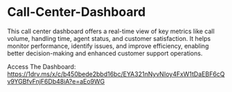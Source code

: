 # Call-Center-Dashboard
This call center dashboard offers a real-time view of key metrics like call volume, handling time, agent status, and customer satisfaction. It helps monitor performance, identify issues, and improve efficiency, enabling better decision-making and enhanced customer support operations.

Access The Dashboard: https://1drv.ms/x/c/b450bede2bbd16bc/EYA321nNyvNIoy4FxW1tDaEBF6cQv9YGBfvFnjF6Db48iA?e=aEo9WG
